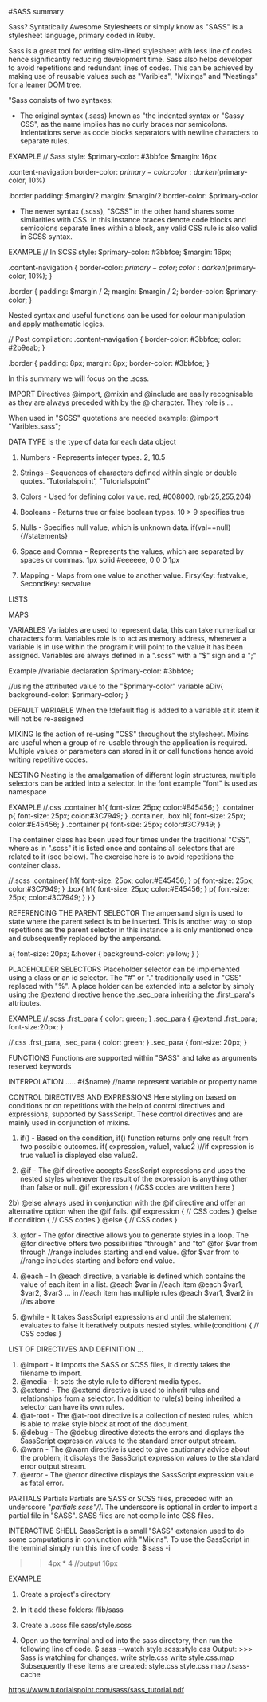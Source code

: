 #SASS summary

Sass?
Syntatically Awesome Stylesheets or simply know as "SASS" is a stylesheet language, primary coded in Ruby.

Sass is a great tool for writing slim-lined stylesheet with less line of codes hence significantly reducing development time.
Sass also helps developer to avoid repetitions and redundant lines of codes.
This can be achieved by making use of reusable values such as "Varibles", "Mixings" and "Nestings" for a leaner DOM tree.

"Sass consists of two syntaxes:

- The original syntax (.sass) known as "the indented syntax or "Sassy CSS", as the name implies has no curly braces nor semicolons. Indentations serve as code blocks separators with newline characters to separate rules.

EXAMPLE
// Sass style:
$primary-color: #3bbfce
$margin: 16px

.content-navigation
  border-color: $primary-color
  color: darken($primary-color, 10%)

.border
  padding: $margin/2
  margin:  $margin/2
  border-color: $primary-color

- The newer syntax (.scss), "SCSS" in the other hand shares some similarities with CSS.
In this instance braces denote code blocks and semicolons separate lines within a block, any valid CSS rule is also valid in SCSS syntax.

EXAMPLE
// In SCSS style:
$primary-color: #3bbfce;
$margin: 16px;

.content-navigation {
  border-color: $primary-color;
  color: darken($primary-color, 10%);
}

.border {
  padding: $margin / 2;
  margin: $margin / 2;
  border-color: $primary-color;
}

Nested syntax and useful functions can be used for colour manipulation and apply mathematic logics.


// Post compilation:
.content-navigation {
  border-color: #3bbfce;
  color: #2b9eab;
}

.border {
  padding: 8px;
  margin: 8px;
  border-color: #3bbfce;
}


In this summary we will focus on the .scss.

IMPORT
Directives  @import, @mixin and @include are easily recognisable as they are always preceded with by the @ character.
They role is ...

When used in "SCSS" quotations are needed example:
@import "Varibles.sass";



DATA TYPE
Is the type of data for each data object
1) Numbers - Represents integer types.
2, 10.5

2) Strings - Sequences of characters defined within single or double quotes.
'Tutorialspoint', "Tutorialspoint"

3) Colors - Used for defining color value.
red, #008000, rgb(25,255,204)

4) Booleans - Returns true or false boolean types.
10 > 9 specifies true

5) Nulls - Specifies null value, which is unknown data.
if(val==null) {//statements}

6) Space and Comma - Represents the values, which are separated by spaces or commas.
1px solid #eeeeee, 0 0 0 1px

7) Mapping - Maps from one value to another value.
FirsyKey: frstvalue, SecondKey: secvalue

LISTS

MAPS

VARIABLES
Variables are used to represent data, this can take numerical or characters form.
Variables role is to act as memory address, whenever a variable is in use within the program it will
point to the value it has been assigned.
Variables are always defined in a ".scss" with a "$" sign and a ";"

Example
//variable declaration
$primary-color: #3bbfce;

//using the attributed value to the "$primary-color" variable
aDiv{
  background-color: $primary-color;
}

DEFAULT VARIABLE
When the !default flag is added to a variable at it stem it will not be re-assigned


MIXING
Is the action of re-using "CSS" throughout the stylesheet.
Mixins are useful when a group of re-usable through the application is required.
Multiple values or parameters can stored in it or call functions hence avoid writing repetitive codes.



NESTING
Nesting is the amalgamation of different login structures, multiple selectors
can be added into a selector.
In the font example "font" is used as namespace

EXAMPLE
//.css
.container h1{
  font-size: 25px;
  color:#E45456;
}
.container p{
  font-size: 25px;
  color:#3C7949;
}
.container, .box h1{
  font-size: 25px;
  color:#E45456;
}
.container p{
  font-size: 25px;
  color:#3C7949;
}

The container class has been used four times under the traditional "CSS", where as
in ".scss" it is listed once and contains all selectors that are related to it (see below).
The exercise here is to avoid repetitions the container class.

//.scss
.container{
  h1{
    font-size: 25px;
    color:#E45456;
  }
  p{
    font-size: 25px;
    color:#3C7949;
  }
  .box{
    h1{
      font-size: 25px;
      color:#E45456;
    }
    p{
      font-size: 25px;
      color:#3C7949;
    }
  }
}


REFERENCING THE PARENT SELECTOR
The ampersand sign is used to state where the parent select is to be inserted.
This is another way to stop repetitions as the parent selector in this instance a
is only mentioned once and subsequently replaced by the ampersand.

a{
font-size: 20px;
    &:hover { background-color: yellow; }
}


PLACEHOLDER SELECTORS
Placeholder selector can be implemented using a class or an id selector.
The "#" or "." traditionally used in "CSS" replaced with "%". A place holder can be extended into a selctor by simply using the @extend directive hence the .sec_para inheriting the .first_para's attributes.

EXAMPLE
//.scss
.frst_para {
   color: green;
}
.sec_para {
   @extend .frst_para;
   font-size:20px;
}

//.css
.frst_para, .sec_para {
  color: green;
}
.sec_para {
  font-size: 20px;
}

FUNCTIONS
Functions are supported within "SASS" and take as arguments reserved keywords

INTERPOLATION
.....
#{$name} //name represent variable or property name




CONTROL DIRECTIVES AND EXPRESSIONS
Here styling on based on conditions or on repetitions with the help of control directives and expressions, supported by SassScript. These control directives and are mainly used in conjunction of mixins.

1) if() - Based on the condition, if() function returns only one result from two possible outcomes.
  if( expression, value1, value2 )//if expression is true value1 is displayed else value2.

2) @if - The @if directive accepts SassScript expressions and uses the nested styles whenever the result of the expression is anything other than false or null.
  @if expression { //CSS codes are written here }

2b) @else always used in conjunction with the @if directive and offer an alternative option when the @if fails.
@if expression {
   // CSS codes
} @else if condition {
   // CSS codes
} @else {
   // CSS codes
}

3) @for - The @for directive allows you to generate styles in a loop. The @for directive offers two possibilities "through" and "to"
  @for $var from <start> through <end> //range includes starting and end value.
  @for $var from <start> to <end> //range includes starting and before end value.

4) @each - In @each directive, a variable is defined which contains the value of each item in a list.
    @each $var in <list or map> //each item
    @each $var1, $var2, $var3 ... in <list> //each item has multiple rules
    @each $var1, $var2 in <map> //as above

5) @while - It takes SassScript expressions and until the statement evaluates to false it iteratively outputs nested styles.
  while(condition) {
    // CSS codes
  }

LIST OF DIRECTIVES AND DEFINITION
...

1) @import - It imports the SASS or SCSS files, it directly takes the filename to import.
2) @media - It sets the style rule to different media types.
3) @extend - The @extend directive is used to inherit rules and relationships from a selector. In addition to rule(s) being inherited a selector can have its own rules.
4) @at-root - The @at-root directive is a collection of nested rules, which is able to make style block at root of the document.
5) @debug - The @debug directive detects the errors and displays the SassScript expression values to the standard error output stream.
6) @warn - The @warn directive is used to give cautionary advice about the problem; it displays the SassScript expression values to the standard error output stream.
7) @error - The @error directive displays the SassScript expression value as fatal error.

PARTIALS
Partials
Partials are SASS or SCSS files, preceded with an underscore "_partials.scss"/_/. The underscore is optional in order to import a partial file in "SASS". SASS files are not compile into CSS files.

INTERACTIVE SHELL
SassScript is a small "SASS" extension used to do some computations in conjunction with "Mixins".
To use the SassScript in the terminal simply run this line of code:
$ sass -i
>> 4px * 4
//output
>> 16px


EXAMPLE
1) Create a project's directory
2) In it add these folders:
  /lib/sass
3) Create a .scss file
  sass/style.scss

4) Open up the terminal and cd into the sass directory,
then run the following line of code.
$ sass --watch style.scss:style.css
Output: >>> Sass is watching for changes.
  write style.css
  write style.css.map
Subsequently these items are created:
  style.css
  style.css.map
  /.sass-cache


  https://www.tutorialspoint.com/sass/sass_tutorial.pdf
